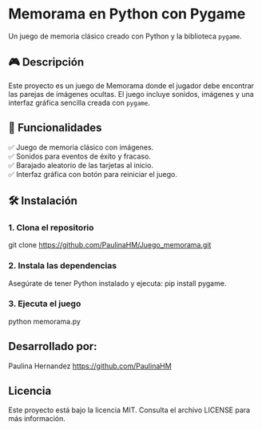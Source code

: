 # Memorama en Python con Pygame

Un juego de memoria clásico  creado con Python y la biblioteca `pygame`.

## 🎮 Descripción
Este proyecto es un juego de Memorama donde el jugador debe encontrar las parejas de imágenes ocultas. El juego incluye sonidos, imágenes y una interfaz gráfica sencilla creada con `pygame`.

## 🚀 Funcionalidades
✅ Juego de memoria clásico con imágenes.  
✅ Sonidos para eventos de éxito y fracaso.  
✅ Barajado aleatorio de las tarjetas al inicio.  
✅ Interfaz gráfica con botón para reiniciar el juego.  


## 🛠️ Instalación
### 1. Clona el repositorio

git clone https://github.com/PaulinaHM/Juego_memorama.git

### 2. Instala las dependencias
Asegúrate de tener Python instalado y ejecuta: 
pip install pygame.

### 3. Ejecuta el juego 
python memorama.py

## Desarrollado por:
Paulina Hernandez https://github.com/PaulinaHM

## Licencia
Este proyecto está bajo la licencia MIT.
Consulta el archivo LICENSE para más información.


